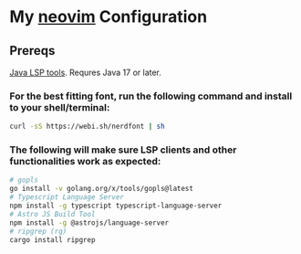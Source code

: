 # My [neovim](https://neovim.io) Configuration
## Prereqs
[Java LSP tools](https://download.eclipse.org/jdtls/snapshots/?d). Requres Java 17 or later.
### For the best fitting font, run the following command and install to your shell/terminal:
```bash
curl -sS https://webi.sh/nerdfont | sh
```
### The following will make sure LSP clients and other functionalities work as expected:
```bash
# gopls
go install -v golang.org/x/tools/gopls@latest
# Typescript Language Server
npm install -g typescript typescript-language-server
# Astro JS Build Tool
npm install -g @astrojs/language-server
# ripgrep (rg)
cargo install ripgrep
```
